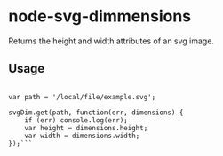 # node-svg-dimmensions
Returns the height and width attributes of an svg image.

## Usage

```var svgDim = require('svg-dimensions');

var path = '/local/file/example.svg';

svgDim.get(path, function(err, dimensions) {
	if (err) console.log(err);
	var height = dimensions.height;
	var width = dimensions.width;
});```